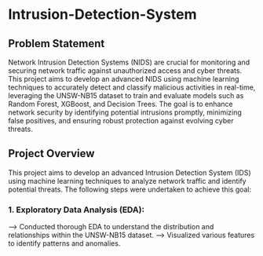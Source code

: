 # Intrusion-Detection-System
## Problem Statement
Network Intrusion Detection Systems (NIDS) are crucial for monitoring and securing network traffic against unauthorized access and cyber threats. This project aims to develop an advanced NIDS using machine learning techniques to accurately detect and classify malicious activities in real-time, leveraging the UNSW-NB15 dataset to train and evaluate models such as Random Forest, XGBoost, and Decision Trees. The goal is to enhance network security by identifying potential intrusions promptly, minimizing false positives, and ensuring robust protection against evolving cyber threats.

## Project Overview
This project aims to develop an advanced Intrusion Detection System (IDS) using machine learning techniques to analyze network traffic and identify potential threats. The following steps were undertaken to achieve this goal:

### 1. Exploratory Data Analysis (EDA):
 --> Conducted thorough EDA to understand the distribution and relationships within the UNSW-NB15 dataset.
  --> Visualized various features to identify patterns and anomalies.
